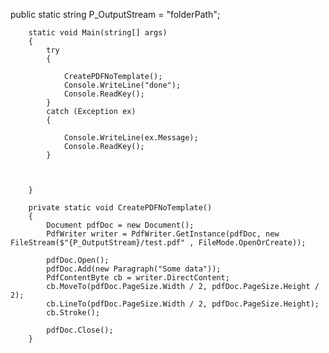  public static string P_OutputStream = "folderPath";

        static void Main(string[] args)
        {
            try
            {

                CreatePDFNoTemplate();
                Console.WriteLine("done");
                Console.ReadKey();
            }
            catch (Exception ex)
            {

                Console.WriteLine(ex.Message);
                Console.ReadKey();
            }

           

        }

        private static void CreatePDFNoTemplate()
        {
            Document pdfDoc = new Document();
            PdfWriter writer = PdfWriter.GetInstance(pdfDoc, new FileStream($"{P_OutputStream}/test.pdf" , FileMode.OpenOrCreate));

            pdfDoc.Open();
            pdfDoc.Add(new Paragraph("Some data"));
            PdfContentByte cb = writer.DirectContent;
            cb.MoveTo(pdfDoc.PageSize.Width / 2, pdfDoc.PageSize.Height / 2);
            cb.LineTo(pdfDoc.PageSize.Width / 2, pdfDoc.PageSize.Height);
            cb.Stroke();

            pdfDoc.Close();
        }
